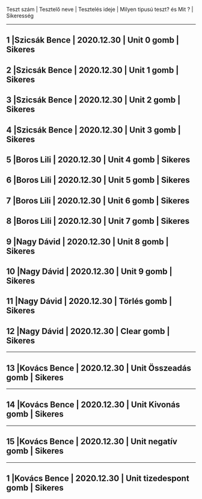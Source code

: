 Teszt szám | Tesztelő neve | Tesztelés ideje | Milyen tipusú teszt?  és Mit ? | Sikeresség
____________________________________________________________________________________________
1 	       |Szicsák Bence  | 2020.12.30      | Unit 0 gomb                    | Sikeres 
--------------------------------------------------------------------------------------------
2 	       |Szicsák Bence  | 2020.12.30      | Unit 1 gomb                    | Sikeres 
--------------------------------------------------------------------------------------------
3	       |Szicsák Bence  | 2020.12.30      | Unit 2 gomb                    | Sikeres 
--------------------------------------------------------------------------------------------
4	       |Szicsák Bence  | 2020.12.30      | Unit 3 gomb                    | Sikeres 
--------------------------------------------------------------------------------------------
5	       |Boros Lili     | 2020.12.30      | Unit 4 gomb                    | Sikeres 
--------------------------------------------------------------------------------------------
6	       |Boros Lili     | 2020.12.30      | Unit 5 gomb                    | Sikeres 
--------------------------------------------------------------------------------------------
7	       |Boros Lili     | 2020.12.30      | Unit 6 gomb                    | Sikeres 
--------------------------------------------------------------------------------------------
8	       |Boros Lili     | 2020.12.30      | Unit 7 gomb                    | Sikeres 
--------------------------------------------------------------------------------------------
9          |Nagy Dávid     | 2020.12.30      | Unit 8 gomb                    | Sikeres 
--------------------------------------------------------------------------------------------
10	       |Nagy Dávid     | 2020.12.30      | Unit 9 gomb                    | Sikeres 
--------------------------------------------------------------------------------------------
11	       |Nagy Dávid     | 2020.12.30      | Törlés gomb                    | Sikeres 
--------------------------------------------------------------------------------------------
12	       |Nagy Dávid     | 2020.12.30      | Clear gomb                     | Sikeres 
--------------------------------------------------------------------------------------------
____________________________________________________________________________________________
13 	       |Kovács Bence   | 2020.12.30      | Unit Összeadás gomb            | Sikeres 
--------------------------------------------------------------------------------------------
____________________________________________________________________________________________
14 	       |Kovács Bence   | 2020.12.30      | Unit Kivonás gomb              | Sikeres 
--------------------------------------------------------------------------------------------
____________________________________________________________________________________________
15 	       |Kovács Bence  | 2020.12.30       | Unit negatív gomb              | Sikeres 
--------------------------------------------------------------------------------------------
____________________________________________________________________________________________
1 	       |Kovács Bence  | 2020.12.30       | Unit tizedespont gomb          | Sikeres 
--------------------------------------------------------------------------------------------